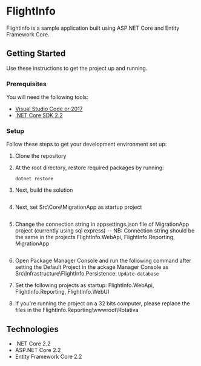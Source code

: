 # FlightInfo

FlightInfo is a sample application built using ASP.NET Core and Entity Framework Core.



## Getting Started
Use these instructions to get the project up and running.

### Prerequisites
You will need the following tools:

* [Visual Studio Code or 2017](https://www.visualstudio.com/downloads/)
* [.NET Core SDK 2.2](https://www.microsoft.com/net/download/dotnet-core/2.2)

### Setup
Follow these steps to get your development environment set up:

  1. Clone the repository
 
  2. At the root directory, restore required packages by running:
     ```
     dotnet restore
     ```
  3. Next, build the solution 
     ```
  4. Next, set Src\Core\MigrationApp as startup project
     ```
  5. Change the connection string in appsettings.json file of MigrationApp project (currently using sql express) -- NB: Connection string should be the same in the projects FlightInfo.WebApi, FlightInfo.Reporting, MigrationApp
	 ```
  6. Open Package Manager Console and run the following command after setting the Default Project in the ackage Manager Console as Src\Infrastructure\FlightInfo.Persistence:
	```
	Update-database
	```
  7. Set the following projects as startup: FlightInfo.WebApi, FlightInfo.Reporting, FlightInfo.WebUI

  8. If you're running the project on a 32 bits computer, please replace the files in the FlightInfo.Reporting\wwwroot\Rotativa



## Technologies
* .NET Core 2.2
* ASP.NET Core 2.2
* Entity Framework Core 2.2